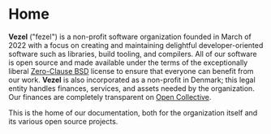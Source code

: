 # Home

**Vezel** ("fezel") is a non-profit software organization founded in March of
2022 with a focus on creating and maintaining delightful developer-oriented
software such as libraries, build tooling, and compilers. All of our software is
open source and made available under the terms of the exceptionally liberal
[Zero-Clause BSD](https://opensource.org/licenses/0BSD) license to ensure that
everyone can benefit from our work. **Vezel** is also incorporated as a
non-profit in Denmark; this legal entity handles finances, services, and assets
needed by the organization. Our finances are completely transparent on
[Open Collective](https://opencollective.com/vezel/transactions).

This is the home of our documentation, both for the organization itself and its
various open source projects.
